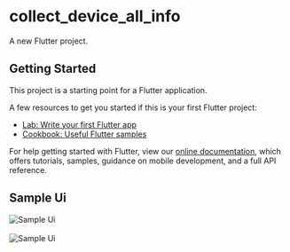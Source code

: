 # collect_device_all_info

A new Flutter project.

## Getting Started

This project is a starting point for a Flutter application.

A few resources to get you started if this is your first Flutter project:

- [Lab: Write your first Flutter app](https://flutter.dev/docs/get-started/codelab)
- [Cookbook: Useful Flutter samples](https://flutter.dev/docs/cookbook)

For help getting started with Flutter, view our
[online documentation](https://flutter.dev/docs), which offers tutorials,
samples, guidance on mobile development, and a full API reference.

## Sample Ui

![Sample Ui](https://raw.githubusercontent.com/sabikrahat/collect_device_all_info/master/sample-1.png)
<br>
<br>
![Sample Ui](https://raw.githubusercontent.com/sabikrahat/collect_device_all_info/master/sample-2.png)
